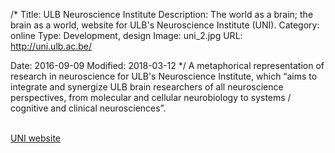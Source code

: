 /*
Title: ULB Neuroscience Institute
Description: The world as a brain; the brain as a world, website for ULB's Neuroscience Institute (UNI).
Category: online
Type: Development, design
Image: uni_2.jpg
URL: http://uni.ulb.ac.be/

Date: 2016-09-09
Modified: 2018-03-12
*/
A metaphorical representation of research in neuroscience for ULB's Neuroscience Institute, 
which &ldquo;aims to integrate and synergize ULB brain researchers of all neuroscience perspectives, 
from molecular and cellular neurobiology to systems / cognitive and clinical neurosciences&rdquo;.
  
<br>
<a href="http://uni.ulb.ac.be" target="_blank" rel="noopener">UNI website</a>

